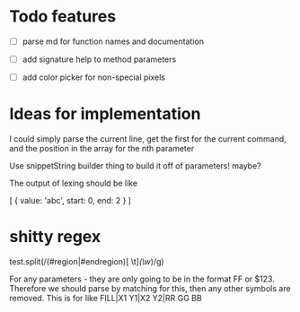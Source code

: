 # Todo features

- [ ] parse md for function names and documentation
- [ ] add signature help to method parameters
- [ ] add color picker for non-special pixels


# Ideas for implementation

I could simply parse the current line, get the first for the current command, and the position in the array for the nth parameter

Use snippetString builder thing to build it off of parameters! maybe?

The output of lexing should be like

[
  {
    value: 'abc',
    start: 0,
    end: 2
  }
]


# shitty regex
test.split(/(#region|#endregion)[ \t]*(\w*)/g)


For any parameters - they are only going to be in the format FF or $123. Therefore we should parse by matching for this, then any other symbols are removed. This is for like FILL|X1 Y1|X2 Y2|RR GG BB